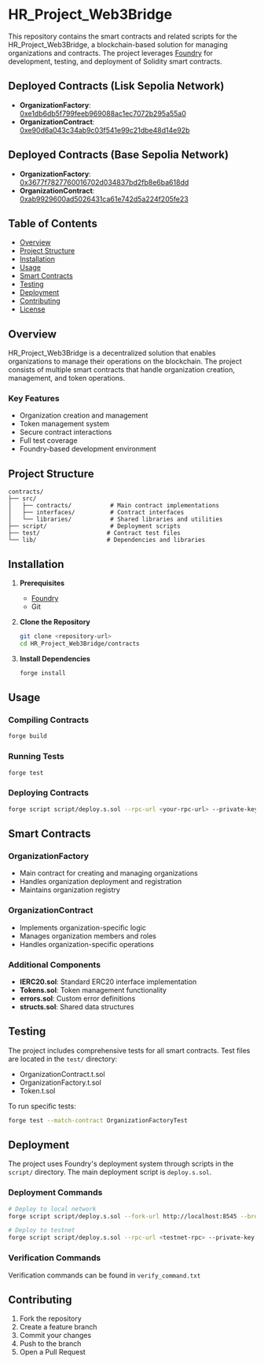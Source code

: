 # HR_Project_Web3Bridge

This repository contains the smart contracts and related scripts for the HR_Project_Web3Bridge, a blockchain-based solution for managing organizations and contracts. The project leverages [Foundry](https://book.getfoundry.sh/) for development, testing, and deployment of Solidity smart contracts.

## Deployed Contracts (Lisk Sepolia Network)

- **OrganizationFactory**: [0xe1db6db5f799feeb969088ac1ec7072b295a55a0](https://sepolia-blockscout.lisk.com/address/0xe1db6db5f799feeb969088ac1ec7072b295a55a0)
- **OrganizationContract**: [0xe90d6a043c34ab9c03f541e99c21dbe48d14e92b](https://sepolia-blockscout.lisk.com/address/0xe90d6a043c34ab9c03f541e99c21dbe48d14e92b)

## Deployed Contracts (Base Sepolia Network)

- **OrganizationFactory**: [0x3677f7827760016702d034837bd2fb8e6ba618dd](https://sepolia.basescan.org/address/0x3677f7827760016702d034837bd2fb8e6ba618dd)
- **OrganizationContract**: [0xab9929600ad5026431ca61e742d5a224f205fe23](https://sepolia.basescan.org/address/0xab9929600ad5026431ca61e742d5a224f205fe23)

## Table of Contents

- [Overview](#overview)
- [Project Structure](#project-structure)
- [Installation](#installation)
- [Usage](#usage)
- [Smart Contracts](#smart-contracts)
- [Testing](#testing)
- [Deployment](#deployment)
- [Contributing](#contributing)
- [License](#license)

## Overview

HR_Project_Web3Bridge is a decentralized solution that enables organizations to manage their operations on the blockchain. The project consists of multiple smart contracts that handle organization creation, management, and token operations.

### Key Features

- Organization creation and management
- Token management system
- Secure contract interactions
- Full test coverage
- Foundry-based development environment

## Project Structure

```
contracts/
├── src/
│   ├── contracts/           # Main contract implementations
│   ├── interfaces/          # Contract interfaces
│   └── libraries/           # Shared libraries and utilities
├── script/                  # Deployment scripts
├── test/                   # Contract test files
└── lib/                    # Dependencies and libraries
```

## Installation

1. **Prerequisites**
   - [Foundry](https://book.getfoundry.sh/getting-started/installation.html)
   - Git

2. **Clone the Repository**
   ```bash
   git clone <repository-url>
   cd HR_Project_Web3Bridge/contracts
   ```

3. **Install Dependencies**
   ```bash
   forge install
   ```

## Usage

### Compiling Contracts
```bash
forge build
```

### Running Tests
```bash
forge test
```

### Deploying Contracts
```bash
forge script script/deploy.s.sol --rpc-url <your-rpc-url> --private-key <your-private-key> --broadcast
```

## Smart Contracts

### OrganizationFactory
- Main contract for creating and managing organizations
- Handles organization deployment and registration
- Maintains organization registry

### OrganizationContract
- Implements organization-specific logic
- Manages organization members and roles
- Handles organization-specific operations

### Additional Components
- **IERC20.sol**: Standard ERC20 interface implementation
- **Tokens.sol**: Token management functionality
- **errors.sol**: Custom error definitions
- **structs.sol**: Shared data structures

## Testing

The project includes comprehensive tests for all smart contracts. Test files are located in the `test/` directory:

- OrganizationContract.t.sol
- OrganizationFactory.t.sol
- Token.t.sol

To run specific tests:
```bash
forge test --match-contract OrganizationFactoryTest
```

## Deployment

The project uses Foundry's deployment system through scripts in the `script/` directory. The main deployment script is `deploy.s.sol`.

### Deployment Commands
```bash
# Deploy to local network
forge script script/deploy.s.sol --fork-url http://localhost:8545 --broadcast

# Deploy to testnet
forge script script/deploy.s.sol --rpc-url <testnet-rpc> --private-key <pk> --broadcast --verify
```

### Verification Commands
Verification commands can be found in `verify_command.txt`

## Contributing

1. Fork the repository
2. Create a feature branch
3. Commit your changes
4. Push to the branch
5. Open a Pull Request
